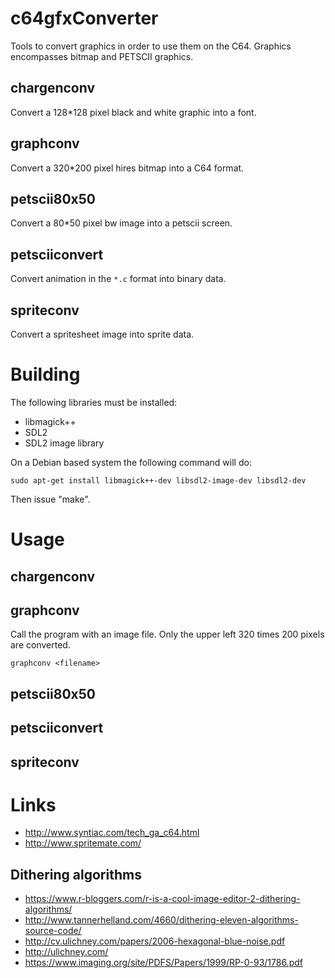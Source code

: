 # c64gfxConverter #

Tools to convert graphics in order to use them on the C64. Graphics
encompasses bitmap and PETSCII graphics.

## chargenconv ##

Convert a 128*128 pixel black and white graphic into a font.

## graphconv ##

Convert a 320*200 pixel hires bitmap into a C64 format.

## petscii80x50 ##

Convert a 80*50 pixel bw image into a petscii screen.

## petsciiconvert ##

Convert animation in the `*.c` format into binary data.

## spriteconv ##

Convert a spritesheet image into sprite data.

# Building #

The following libraries must be installed:

 * libmagick++
 * SDL2
 * SDL2 image library

On a Debian based system the following command will do:

    sudo apt-get install libmagick++-dev libsdl2-image-dev libsdl2-dev

Then issue "make".

# Usage #

## chargenconv ##

## graphconv ##

Call the program with an image file. Only the upper left 320 times 200
pixels are converted.

    graphconv <filename>

## petscii80x50 ##
## petsciiconvert ##
## spriteconv ##

# Links #

 * http://www.syntiac.com/tech_ga_c64.html
 * http://www.spritemate.com/

## Dithering algorithms ##

 * https://www.r-bloggers.com/r-is-a-cool-image-editor-2-dithering-algorithms/
 * http://www.tannerhelland.com/4660/dithering-eleven-algorithms-source-code/
 * http://cv.ulichney.com/papers/2006-hexagonal-blue-noise.pdf
 * http://ulichney.com/
 * https://www.imaging.org/site/PDFS/Papers/1999/RP-0-93/1786.pdf
